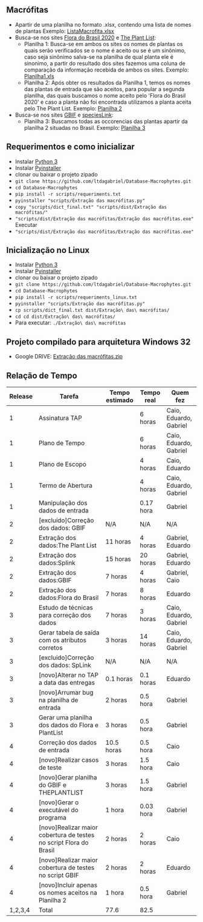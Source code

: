## Macrófitas
 - Apartir de uma planilha no formato .xlsx, contendo uma lista de nomes de plantas Exemplo: [ListaMacrofita.xlsx](https://drive.google.com/open?id=1fA6JNh1JR7GgCHdb0Iz2Ukn64kER3t5x)
 - Busca-se nos sites [Flora do Brasil 2020](http://floradobrasil.jbrj.gov.br/reflora/listaBrasil/PrincipalUC/PrincipalUC.do;jsessionid=9E74D968268C52C66B2E2EB0FFB82B96) e [The Plant List](http://www.theplantlist.org/):
      + Planilha 1: Busca-se em ambos os sites os nomes de plantas os quais serão verificados se o nome é aceito ou se é um sinônimo, caso seja sinônimo salva-se na planilha de qual planta ele é sinonimo, a partir do resultado dos sites fazemos uma coluna de comparação da informação recebida de ambos os sites. Exemplo: [Planilha1.xls](https://drive.google.com/open?id=1nMqeB6XsE3pa2GnyGkm7MOuJW1OrZAqi)
      + Planilha 2: Após obter os resultados da Planilha 1, temos os nomes das plantas de entrada que são aceitos, para popular a segunda planilha, das quais buscamos o nome aceito pelo 'Flora do Brasil 2020' e caso a planta não foi encontrada utilizamos a planta aceita pelo The Plant List. Exemplo: [Planilha 2](https://drive.google.com/open?id=1LsiR5USOr9cncUSnRav3oPQpg9FkHSA8)
 - Busca-se nos sites [GBIF](https://www.gbif.org/) e [speciesLink](http://splink.cria.org.br/):
      + Planilha 3: Buscamos todas as occorencias das plantas apartir da planilha 2 situadas no Brasil. Exemplo: [Planilha 3](https://drive.google.com/open?id=1NAAeLY_DM8izMAIgykjJIWw3LNwLdIUo)
## Requerimentos e como inicializar
 - Instalar [Python 3](https://www.python.org/downloads/)
 - Instalar [Pyinstaller](https://sourceforge.net/projects/pywin32/files/)
 - clonar ou baixar o projeto zipado
 - `git clone https://github.com/ltdagabriel/Database-Macrophytes.git`
 - `cd Database-Macrophytes`
 - `pip install -r scripts/requeriments.txt`
 - `pyinstaller "scripts/Extração das macrófitas.py"`
 - `copy "scripts/dict_final.txt" "scripts/dist/Extração das macrófitas/"`
 - `"scripts/dist/Extração das macrófitas/Extração das macrófitas.exe"`
 Executar
 - `"scripts/dist/Extração das macrófitas/Extração das macrófitas.exe"`
 
## Inicialização no Linux
 - Instalar [Python 3](https://www.python.org/downloads/)
 - Instalar [Pyinstaller](https://sourceforge.net/projects/pywin32/files/)
 - clonar ou baixar o projeto zipado
 - `git clone https://github.com/ltdagabriel/Database-Macrophytes.git`
 - `cd Database-Macrophytes`
 - `pip install -r scripts/requeriments_linux.txt`
 - `pyinstaller "scripts/Extração das macrófitas.py"`
 - `cp scripts/dict_final.txt dist/Extração\ das\ macrófitas/`
 - `cd cd dist/Extração\ das\ macrófitas/`
 - Para executar: `./Extração\ das\ macrófitas`

## Projeto compilado para arquitetura Windows 32
- Google DRIVE: [Extração das macrófitas.zip](https://drive.google.com/open?id=1XQ3fnZDMxEqzEO-Tt_RQwQ8-ErOVf1P0)

## Relação de Tempo
| Release | Tarefa                             | Tempo estimado | Tempo real    | Quem fez               |
|---------|------------------------------------|----------------|---------------|------------------------|
| 1       | Assinatura TAP                     |                | 6 horas       | Caio, Eduardo, Gabriel |
| 1       | Plano de Tempo                     |                | 6 horas       | Caio, Eduardo, Gabriel |
| 1       | Plano de Escopo                    |                | 4 horas       | Caio, Eduardo          |
| 1       | Termo de Abertura                  |                | 4 horas       | Caio, Eduardo, Gabriel |
| 1       | Manipulação dos dados de entrada   |                | 0.17 hora    | Gabriel                |
| 2       | [excluído]Correção dos dados: GBIF           | N/A  | N/A | N/A     |
| 2       | Extração dos dados:The Plant List  | 11 horas       | 4 horas       | Gabriel, Eduardo       |
| 2       | Extração dos dados:Splink          | 15 horas       | 20 horas      | Gabriel, Eduardo       |
| 2       | Extração dos dados:GBIF            | 7 horas        | 4 horas       | Gabriel, Caio          |
| 2       | Extração dos dados:Flora do Brasil | 7 horas             | 8 horas            | Eduardo      |
| 3       | Estudo de técnicas para correção dos dados | 7 horas | 3 horas | Caio, Eduardo, Gabriel |
| 3       | Gerar tabela de saída com os atributos corretos | 3 horas | 14 horas | Caio, Eduardo, Gabriel |
| 3       | [excluído]Correção dos dados: SpLink | N/A | N/A | N/A |
| 3       | [novo]Alterar no TAP a data das entregas | 0.1 horas | 0.1 horas | Eduardo |
| 3       | [novo]Arrumar bug na planilha de entrada | 2 horas | 0.5 hora | Gabriel |
| 3       | Gerar uma planilha dos dados do Flora e PlantList | 3 horas | 0.5 hora | Gabriel |
| 4 | Correção dos dados de entrada | 10.5 horas | 0.5 hora | Caio |
| 4 | [novo]Realizar casos de teste | 3 horas | 1.5 hora | Caio |
| 4 | [novo]Gerar planilha do GBIF e THEPLANTLIST | 3 horas | 1.5 hora | Gabriel |
| 4 | [novo]Gerar o executável do programa | 1 hora | 0.03 hora | Gabriel |
| 4 | [novo]Realizar maior cobertura de testes no script Flora do Brasil | 2 horas | 2 horas | Caio |
| 4 | [novo]Realizar maior cobertura de testes no script GBIF | 2 horas | 2 horas | Eduardo |
| 4 | [novo]Incluir apenas os nomes aceitos na Planilha 2 | 1 hora | 0.5 hora | Gabriel |
|1,2,3,4|Total|77.6|82.5||
